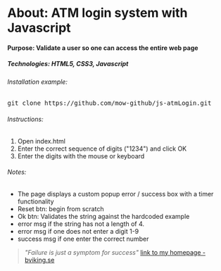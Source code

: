 # About: ATM login system with Javascript
#### Purpose: Validate a user so one can access the entire web page 
##### Technologies: HTML5, CSS3, Javascript


###### Installation example:
<pre>git clone https://github.com/mow-github/js-atmLogin.git</pre>

###### Instructions:

1. Open index.html
2. Enter the correct sequence of digits ("1234") and click OK
3. Enter the digits with the mouse or keyboard

###### Notes:
* The page displays a custom popup error / success box with a timer functionality
* Reset btn: begin from scratch
* Ok btn: Validates the string against the hardcoded example
* error msg if the string has not a length of 4.
* error msg if one does not enter a digit 1-9
* success msg if one enter the correct number



> _"Failure is just a symptom for success"_
[link to my homepage - bviking.se ](https://www.bviking.se)
